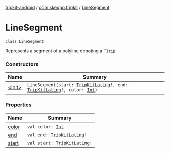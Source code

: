 [tripkit-android](../../index.md) / [com.skedgo.tripkit](../index.md) / [LineSegment](./index.md)

# LineSegment

`class LineSegment`

Represents a segment of a polyline denoting a ``[`Trip`](../../com.skedgo.tripkit.routing/-trip/index.md).

### Constructors

| Name | Summary |
|---|---|
| [&lt;init&gt;](-init-.md) | `LineSegment(start: `[`TripKitLatLng`](../../com.skedgo.tripkit.common.util/-trip-kit-lat-lng/index.md)`!, end: `[`TripKitLatLng`](../../com.skedgo.tripkit.common.util/-trip-kit-lat-lng/index.md)`!, color: `[`Int`](https://kotlinlang.org/api/latest/jvm/stdlib/kotlin/-int/index.html)`)` |

### Properties

| Name | Summary |
|---|---|
| [color](color.md) | `val color: `[`Int`](https://kotlinlang.org/api/latest/jvm/stdlib/kotlin/-int/index.html) |
| [end](end.md) | `val end: `[`TripKitLatLng`](../../com.skedgo.tripkit.common.util/-trip-kit-lat-lng/index.md)`!` |
| [start](start.md) | `val start: `[`TripKitLatLng`](../../com.skedgo.tripkit.common.util/-trip-kit-lat-lng/index.md)`!` |
